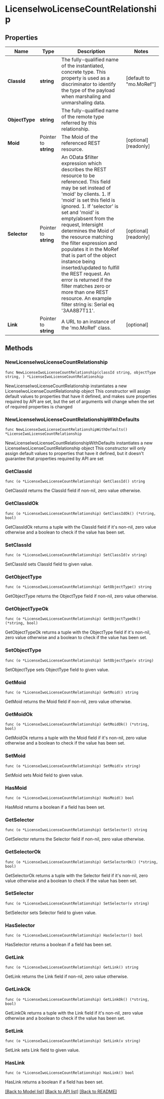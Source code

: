 # LicenseIwoLicenseCountRelationship

## Properties

Name | Type | Description | Notes
------------ | ------------- | ------------- | -------------
**ClassId** | **string** | The fully-qualified name of the instantiated, concrete type. This property is used as a discriminator to identify the type of the payload when marshaling and unmarshaling data. | [default to "mo.MoRef"]
**ObjectType** | **string** | The fully-qualified name of the remote type referred by this relationship. | 
**Moid** | Pointer to **string** | The Moid of the referenced REST resource. | [optional] [readonly] 
**Selector** | Pointer to **string** | An OData $filter expression which describes the REST resource to be referenced. This field may be set instead of &#39;moid&#39; by clients. 1. If &#39;moid&#39; is set this field is ignored. 1. If &#39;selector&#39; is set and &#39;moid&#39; is empty/absent from the request, Intersight determines the Moid of the resource matching the filter expression and populates it in the MoRef that is part of the object instance being inserted/updated to fulfill the REST request. An error is returned if the filter matches zero or more than one REST resource. An example filter string is: Serial eq &#39;3AA8B7T11&#39;. | [optional] [readonly] 
**Link** | Pointer to **string** | A URL to an instance of the &#39;mo.MoRef&#39; class. | [optional] 

## Methods

### NewLicenseIwoLicenseCountRelationship

`func NewLicenseIwoLicenseCountRelationship(classId string, objectType string, ) *LicenseIwoLicenseCountRelationship`

NewLicenseIwoLicenseCountRelationship instantiates a new LicenseIwoLicenseCountRelationship object
This constructor will assign default values to properties that have it defined,
and makes sure properties required by API are set, but the set of arguments
will change when the set of required properties is changed

### NewLicenseIwoLicenseCountRelationshipWithDefaults

`func NewLicenseIwoLicenseCountRelationshipWithDefaults() *LicenseIwoLicenseCountRelationship`

NewLicenseIwoLicenseCountRelationshipWithDefaults instantiates a new LicenseIwoLicenseCountRelationship object
This constructor will only assign default values to properties that have it defined,
but it doesn't guarantee that properties required by API are set

### GetClassId

`func (o *LicenseIwoLicenseCountRelationship) GetClassId() string`

GetClassId returns the ClassId field if non-nil, zero value otherwise.

### GetClassIdOk

`func (o *LicenseIwoLicenseCountRelationship) GetClassIdOk() (*string, bool)`

GetClassIdOk returns a tuple with the ClassId field if it's non-nil, zero value otherwise
and a boolean to check if the value has been set.

### SetClassId

`func (o *LicenseIwoLicenseCountRelationship) SetClassId(v string)`

SetClassId sets ClassId field to given value.


### GetObjectType

`func (o *LicenseIwoLicenseCountRelationship) GetObjectType() string`

GetObjectType returns the ObjectType field if non-nil, zero value otherwise.

### GetObjectTypeOk

`func (o *LicenseIwoLicenseCountRelationship) GetObjectTypeOk() (*string, bool)`

GetObjectTypeOk returns a tuple with the ObjectType field if it's non-nil, zero value otherwise
and a boolean to check if the value has been set.

### SetObjectType

`func (o *LicenseIwoLicenseCountRelationship) SetObjectType(v string)`

SetObjectType sets ObjectType field to given value.


### GetMoid

`func (o *LicenseIwoLicenseCountRelationship) GetMoid() string`

GetMoid returns the Moid field if non-nil, zero value otherwise.

### GetMoidOk

`func (o *LicenseIwoLicenseCountRelationship) GetMoidOk() (*string, bool)`

GetMoidOk returns a tuple with the Moid field if it's non-nil, zero value otherwise
and a boolean to check if the value has been set.

### SetMoid

`func (o *LicenseIwoLicenseCountRelationship) SetMoid(v string)`

SetMoid sets Moid field to given value.

### HasMoid

`func (o *LicenseIwoLicenseCountRelationship) HasMoid() bool`

HasMoid returns a boolean if a field has been set.

### GetSelector

`func (o *LicenseIwoLicenseCountRelationship) GetSelector() string`

GetSelector returns the Selector field if non-nil, zero value otherwise.

### GetSelectorOk

`func (o *LicenseIwoLicenseCountRelationship) GetSelectorOk() (*string, bool)`

GetSelectorOk returns a tuple with the Selector field if it's non-nil, zero value otherwise
and a boolean to check if the value has been set.

### SetSelector

`func (o *LicenseIwoLicenseCountRelationship) SetSelector(v string)`

SetSelector sets Selector field to given value.

### HasSelector

`func (o *LicenseIwoLicenseCountRelationship) HasSelector() bool`

HasSelector returns a boolean if a field has been set.

### GetLink

`func (o *LicenseIwoLicenseCountRelationship) GetLink() string`

GetLink returns the Link field if non-nil, zero value otherwise.

### GetLinkOk

`func (o *LicenseIwoLicenseCountRelationship) GetLinkOk() (*string, bool)`

GetLinkOk returns a tuple with the Link field if it's non-nil, zero value otherwise
and a boolean to check if the value has been set.

### SetLink

`func (o *LicenseIwoLicenseCountRelationship) SetLink(v string)`

SetLink sets Link field to given value.

### HasLink

`func (o *LicenseIwoLicenseCountRelationship) HasLink() bool`

HasLink returns a boolean if a field has been set.


[[Back to Model list]](../README.md#documentation-for-models) [[Back to API list]](../README.md#documentation-for-api-endpoints) [[Back to README]](../README.md)


